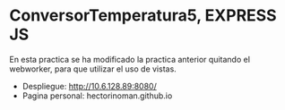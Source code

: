 # ConversorTemperatura5, EXPRESS JS

En esta practica se ha modificado la practica anterior quitando el webworker, para que utilizar el uso de vistas.

- Despliegue: http://10.6.128.89:8080/
- Pagina personal: hectorinoman.github.io